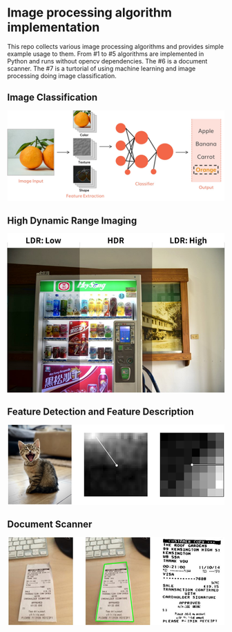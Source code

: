 # Image processing algorithm implementation

This repo collects various image processing algorithms and provides simple example usage to them. From #1  to #5 algorithms are implemented in Python and runs without opencv dependencies. The #6 is a document scanner. The #7 is a turtorial of using machine learning and image processing doing image classification.

  
## Image Classification
![Image classification](https://github.com/b07611031/Image-processing-algorithm-implementation/blob/main/Image-Classification/figures/framework.jpg)

## High Dynamic Range Imaging
![HDR](https://github.com/b07611031/Image-processing-algorithm-implementation/blob/main/High-Dynamic-Range-Imaging/figures/HDR.jpg)

## Feature Detection and Feature Description
![Feature Detection and Feature Description](https://github.com/b07611031/Image-processing-algorithm-implementation/blob/main/Feature-Detection-Description/figures/cat_patch.png)

## Document Scanner
![Document Scanner](https://github.com/b07611031/Image-processing-algorithm-implementation/blob/main/Document-Scanner/figures/results.png)
